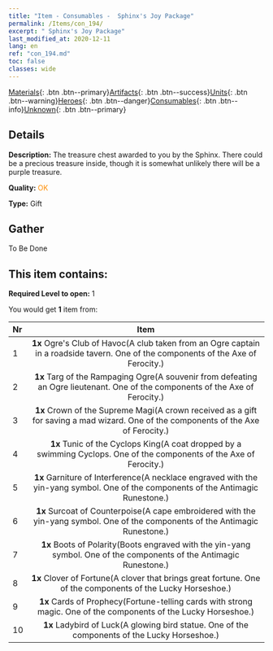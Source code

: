 ```yaml
---
title: "Item - Consumables -  Sphinx's Joy Package"
permalink: /Items/con_194/
excerpt: " Sphinx's Joy Package"
last_modified_at: 2020-12-11
lang: en
ref: "con_194.md"
toc: false
classes: wide
---
```

 [Materials](/Items/){: .btn .btn--primary}[Artifacts](/Items/Artifacts/){: .btn .btn--success}[Units](/Items/Units/){: .btn .btn--warning}[Heroes](/Items/Heroes/){: .btn .btn--danger}[Consumables](/Items/Consumables/){: .btn .btn--info}[Unknown](/Items/Unknown/){: .btn .btn--primary}

## Details
 **Description:** The treasure chest awarded to you by the Sphinx. There could be a precious treasure inside, though it is somewhat unlikely there will be a purple treasure. 

 **Quality:** <span style="color: #FF8C00">OK</span>

 **Type:** Gift

## Gather

  To Be Done

## This item contains:

 **Required Level to open:** 1

 You would get **1** item  from:

  | Nr |      Item    |
  |:---|:------------:|
  | 1 |  **1x** Ogre's Club of Havoc(A club taken from an Ogre captain in a roadside tavern. One of the components of the Axe of Ferocity.) | 
  | 2 |  **1x** Targ of the Rampaging Ogre(A souvenir from defeating an Ogre lieutenant. One of the components of the Axe of Ferocity.) | 
  | 3 |  **1x** Crown of the Supreme Magi(A crown received as a gift for saving a mad wizard. One of the components of the Axe of Ferocity.) | 
  | 4 |  **1x** Tunic of the Cyclops King(A coat dropped by a swimming Cyclops. One of the components of the Axe of Ferocity.) | 
  | 5 |  **1x** Garniture of Interference(A necklace engraved with the yin-yang symbol. One of the components of the Antimagic Runestone.) | 
  | 6 |  **1x** Surcoat of Counterpoise(A cape embroidered with the yin-yang symbol. One of the components of the Antimagic Runestone.) | 
  | 7 |  **1x** Boots of Polarity(Boots engraved with the yin-yang symbol. One of the components of the Antimagic Runestone.) | 
  | 8 |  **1x** Clover of Fortune(A clover that brings great fortune. One of the components of the Lucky Horseshoe.) | 
  | 9 |  **1x** Cards of Prophecy(Fortune-telling cards with strong magic. One of the components of the Lucky Horseshoe.) | 
  | 10 |  **1x** Ladybird of Luck(A glowing bird statue. One of the components of the Lucky Horseshoe.) | 
